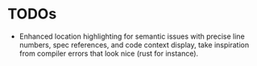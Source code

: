 # TODOs

- Enhanced location highlighting for semantic issues with precise line numbers, spec references, and code context display, take inspiration from compiler errors that look nice (rust for instance).

